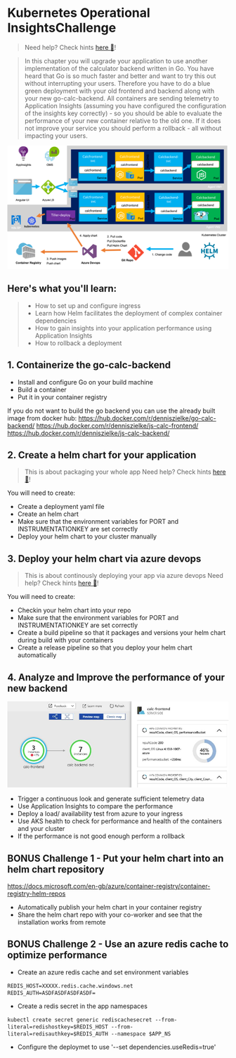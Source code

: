 # Kubernetes Operational InsightsChallenge
> Need help? Check hints [here :blue_book:](hints/k8sMulti.md)!

> In this chapter you will upgrade your application to use another implementation of the calculator backend written in Go. You have heard that Go is so much faster and better and want to try this out without interrupting your users. Therefore you have to do a blue green deployment with your old frontend and backend along with your new go-calc-backend. All containers are sending telemetry to Application Insights (assuming you have configured the configuration of the insights key correctly) - so you should be able to evaluate the performance of your new container relative to the old one. If it does not improve your service you should perform a rollback - all without impacting your users.

![](/img/challenge4.png)

## Here's what you'll learn:
> - How to set up and configure ingress
> - Learn how Helm facilitates the deployment of complex container dependencies
> - How to gain insights into your application performance using Application Insights
> - How to rollback a deployment

## 1. Containerize the go-calc-backend
- Install and configure Go on your build machine
- Build a container
- Put it in your container registry

If you do not want to build the go backend you can use the already built image from docker hub:
https://hub.docker.com/r/denniszielke/go-calc-backend/
https://hub.docker.com/r/denniszielke/js-calc-frontend/
https://hub.docker.com/r/denniszielke/js-calc-backend/

## 2. Create a helm chart for your application
> This is about packaging your whole app
> Need help? Check hints [here :blue_book:](hints/helm.md)!

You will need to create:
- Create a deployment yaml file
- Create an helm chart
- Make sure that the environment variables for PORT and INSTRUMENTATIONKEY are set correctly
- Deploy your helm chart to your cluster manually

## 3. Deploy your helm chart via azure devops
> This is about continously deploying your app via azure devops
> Need help? Check hints [here :blue_book:](hints/azuredevops_helm.md)!

You will need to create:
- Checkin your helm chart into your repo
- Make sure that the environment variables for PORT and INSTRUMENTATIONKEY are set correctly
- Create a build pipeline so that it packages and versions your helm chart during build with your containers
- Create a release pipeline so that you deploy your helm chart automatically

## 4. Analyze and Improve the performance of your new backend
![](/img/appmap.jpg)
- Trigger a continuous look and generate sufficient telemetry data
- Use Application Insights to compare the performance
- Deploy a load/ availability test from azure to your ingress
- Use AKS health to check for performance and health of the containers and your cluster
- If the performance is not good enough perform a rollback

## BONUS Challenge 1 - Put your helm chart into an helm chart repository
https://docs.microsoft.com/en-gb/azure/container-registry/container-registry-helm-repos
- Automatically publish your helm chart in your container registry
- Share the helm chart repo with your co-worker and see that the installation works from remote

## BONUS Challenge 2 - Use an azure redis cache to optimize performance
- Create an azure redis cache and set environment variables
```
REDIS_HOST=XXXXX.redis.cache.windows.net
REDIS_AUTH=ASDFASDFASDFASDF=
```
- Create a redis secret in the app namespaces
```
kubectl create secret generic rediscachesecret --from-literal=redishostkey=$REDIS_HOST --from-literal=redisauthkey=$REDIS_AUTH --namespace $APP_NS
```
- Configure the deploymet to use '--set dependencies.useRedis=true'